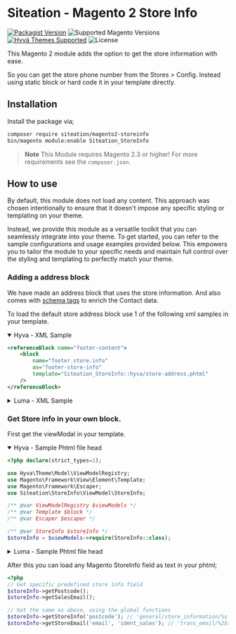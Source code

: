 # Siteation - Magento 2 Store Info

[![Packagist Version](https://img.shields.io/packagist/v/siteation/magento2-storeinfo?style=for-the-badge)](https://packagist.org/packages/siteation/magento2-storeinfo)
![Supported Magento Versions](https://img.shields.io/badge/magento-%202.3_|_2.4-brightgreen.svg?logo=magento&longCache=true&style=for-the-badge)
[![Hyvä Themes Supported](https://img.shields.io/badge/Hyva_Themes-Supported-3df0af.svg?longCache=true&style=for-the-badge)](https://hyva.io/)
![License](https://img.shields.io/github/license/Siteation/magento2-storeinfo?color=%23234&style=for-the-badge)

This Magento 2 module adds the option to get the store information with ease.

So you can get the store phone number from the Stores > Config.
Instead using static block or hard code it in your template directly.

## Installation

Install the package via;

```bash
composer require siteation/magento2-storeinfo
bin/magento module:enable Siteation_StoreInfo
```

> **Note** This Module requires Magento 2.3 or higher!
> For more requirements see the `composer.json`.

## How to use

By default, this module does not load any content. This approach was chosen intentionally to ensure that it doesn't impose any specific styling or templating on your theme.

Instead, we provide this module as a versatile toolkit that you can seamlessly integrate into your theme. To get started, you can refer to the sample configurations and usage examples provided below. This empowers you to tailor the module to your specific needs and maintain full control over the styling and templating to perfectly match your theme.

### Adding a address block

We have made an address block that uses the store information.
And also comes with [schema tags](https://schema.org/) to enrich the Contact data.

To load the default store address block use 1 of the following xml samples
in your template.

<details open><summary>Hyva - XML Sample</summary>

```xml
<referenceBlock name="footer-content">
    <block
        name="footer.store.info"
        as="footer-store-info"
        template="Siteation_StoreInfo::hyva/store-address.phtml"
    />
</referenceBlock>
```

</details>

<details><summary>Luma - XML Sample</summary>

```xml
<referenceContainer name="footer">
    <block
        name="footer.store.info"
        as="footer-store-info"
        template="Siteation_StoreInfo::luma/store-address.phtml"
    >
        <arguments>
            <argument name="viewModelStoreInfo" 
                xsi:type="object">Siteation\StoreInfo\ViewModel\StoreInfo</argument>
        </arguments>
    </block>
</referenceContainer>
```

</details>

### Get Store info in your own block.

First get the viewModal in your template.

<details open><summary>Hyva - Sample Phtml file head</summary>

```php
<?php declare(strict_types=1);

use Hyva\Theme\Model\ViewModelRegistry;
use Magento\Framework\View\Element\Template;
use Magento\Framework\Escaper;
use Siteation\StoreInfo\ViewModel\StoreInfo;

/** @var ViewModelRegistry $viewModels */
/** @var Template $block */
/** @var Escaper $escaper */

/** @var StoreInfo $storeInfo */
$storeInfo = $viewModels->require(StoreInfo::class);
```

</details>

<details><summary>Luma - Sample Phtml file head</summary>

_For Luma templates,_
_see the previous sample for the xml needed to load the viewModal._

```php
<?php declare(strict_types=1);

use Magento\Framework\View\Element\Template;
use Magento\Framework\Escaper;

/** @var Template $block */
/** @var Escaper $escaper */

/** @var Siteation\StoreInfo\ViewModel\StoreInfo $storeInfo */
$storeInfo = $block->getData('viewModelStoreInfo');
```

</details>

After this you can load any Magento StoreInfo field as text in your phtml;

```php
<?php
// Get specific predefined store info field
$storeInfo->getPostcode();
$storeInfo->getSalesEmail();

// Get the same as above, using the global functions
$storeInfo->getStoreInfo('postcode'); // 'general/store_information/%s'
$storeInfo->getStoreEmail('email', 'ident_sales'); // 'trans_email/%2$s/%1$s'
```
